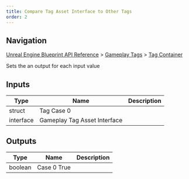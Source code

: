 ```yaml
---
title: Compare Tag Asset Interface to Other Tags
order: 2
---
```

## Navigation

[Unreal Engine Blueprint API Reference](https://dev.epicgames.com/documentation/en-us/unreal-engine/BlueprintAPI) > [Gameplay Tags](https://dev.epicgames.com/documentation/en-us/unreal-engine/BlueprintAPI/GameplayTags) > [Tag Container](https://dev.epicgames.com/documentation/en-us/unreal-engine/BlueprintAPI/GameplayTags/TagContainer)

Sets the an output for each input value

## Inputs

| Type | Name | Description |
| --- | --- | --- |
| struct | Tag Case 0 |  |
| interface | Gameplay Tag Asset Interface |  |

## Outputs

| Type | Name | Description |
| --- | --- | --- |
| boolean | Case 0 True |  |
